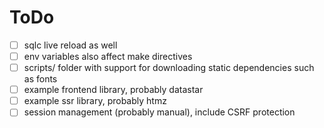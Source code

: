 # ToDo

- [ ] sqlc live reload as well
- [ ] env variables also affect make directives
- [ ] scripts/ folder with support for downloading static dependencies such as fonts
- [ ] example frontend library, probably datastar
- [ ] example ssr library, probably htmz
- [ ] session management (probably manual), include CSRF protection
